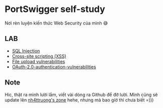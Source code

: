 # PortSwigger self-study
Nơi rèn luyện kiến thức Web Security của mình 😅

## LAB
- [SQL Injection](sql-injection/readme.md)
- [Cross-site scripting (XSS)](sql-injection/readme.md)
- [File upload vulnerabilities](file-upload-vulnerabilities/readme.md)
- [OAuth-2.0-authentication-vulnerabilities](OAuth-2.0-authentication-vulnerabilities/readme.md)

## Note
Hic, thật ra mình lười lắm, viết vài dòng ra Github để đỡ lười. Mình cũng sẽ update lên [nh4ttruong's zone](https://nh4ttruong.github.io) hehe, nhưng mà bao giờ thì chưa biết =)))

